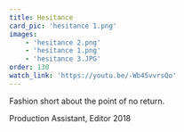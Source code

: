 ```yaml
---
title: Hesitance
card_pic: 'hesitance 1.png'
images:
    - 'hesitance 2.png'
    - 'hesitance 1.png'
    - 'hesitance 3.JPG'
order: 130 
watch_link: 'https://youtu.be/-Wb45vvrsQo'
---
```


Fashion short about the point of no return.

Production Assistant, Editor 2018

